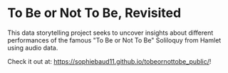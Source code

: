 # To Be or Not To Be, Revisited

This data storytelling project seeks to uncover insights about different performances of the famous "To Be or Not To Be" Soliloquy from Hamlet using audio data.

Check it out at: https://sophiebaud11.github.io/tobeornottobe_public/!
